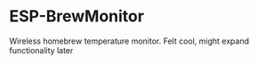 # ESP-BrewMonitor
Wireless homebrew temperature monitor. Felt cool, might expand functionality later
